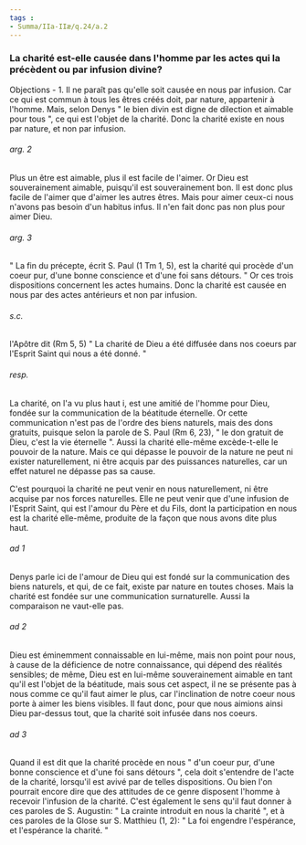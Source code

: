 ```yaml
---
tags : 
- Summa/IIa-IIæ/q.24/a.2
---
```


### La charité est-elle causée dans l'homme par les actes qui la précèdent ou par infusion divine?

Objections - 1. Il ne paraît pas qu'elle soit causée en nous par infusion. Car ce qui est commun à tous les êtres créés doit, par nature, appartenir à l'homme. Mais, selon Denys " le bien divin est digne de dilection et aimable pour tous ", ce qui est l'objet de la charité. Donc la charité existe en nous par nature, et non par infusion. 

###### arg. 2
Plus un être est aimable, plus il est facile de l'aimer. Or Dieu est souverainement aimable, puisqu'il est souverainement bon. Il est donc plus facile de l'aimer que d'aimer les autres êtres. Mais pour aimer ceux-ci nous n'avons pas besoin d'un habitus infus. Il n'en fait donc pas non plus pour aimer Dieu. 

###### arg. 3
" La fin du précepte, écrit S. Paul (1 Tm 1, 5), est la charité qui procède d'un coeur pur, d'une bonne conscience et d'une foi sans détours. " Or ces trois dispositions concernent les actes humains. Donc la charité est causée en nous par des actes antérieurs et non par infusion. 

###### s.c.
l'Apôtre dit (Rm 5, 5) " La charité de Dieu a été diffusée dans nos coeurs par l'Esprit Saint qui nous a été donné. " 

###### resp.
La charité, on l'a vu plus haut i, est une amitié de l'homme pour Dieu, fondée sur la communication de la béatitude éternelle. Or cette communication n'est pas de l'ordre des biens naturels, mais des dons gratuits, puisque selon la parole de S. Paul (Rm 6, 23), " le don gratuit de Dieu, c'est la vie éternelle ". Aussi la charité elle-même excède-t-elle le pouvoir de la nature. Mais ce qui dépasse le pouvoir de la nature ne peut ni exister naturellement, ni être acquis par des puissances naturelles, car un effet naturel ne dépasse pas sa cause. 

C'est pourquoi la charité ne peut venir en nous naturellement, ni être acquise par nos forces naturelles. Elle ne peut venir que d'une infusion de l'Esprit Saint, qui est l'amour du Père et du Fils, dont la participation en nous est la charité elle-même, produite de la façon que nous avons dite plus haut. 

###### ad 1
Denys parle ici de l'amour de Dieu qui est fondé sur la communication des biens naturels, et qui, de ce fait, existe par nature en toutes choses. Mais la charité est fondée sur une communication surnaturelle. Aussi la comparaison ne vaut-elle pas. 

###### ad 2
Dieu est éminemment connaissable en lui-même, mais non point pour nous, à cause de la déficience de notre connaissance, qui dépend des réalités sensibles; de même, Dieu est en lui-même souverainement aimable en tant qu'il est l'objet de la béatitude, mais sous cet aspect, il ne se présente pas à nous comme ce qu'il faut aimer le plus, car l'inclination de notre coeur nous porte à aimer les biens visibles. Il faut donc, pour que nous aimions ainsi Dieu par-dessus tout, que la charité soit infusée dans nos coeurs. 

###### ad 3
Quand il est dit que la charité procède en nous " d'un coeur pur, d'une bonne conscience et d'une foi sans détours ", cela doit s'entendre de l'acte de la charité, lorsqu'il est avivé par de telles dispositions. Ou bien l'on pourrait encore dire que des attitudes de ce genre disposent l'homme à recevoir l'infusion de la charité. C'est également le sens qu'il faut donner à ces paroles de S. Augustin: " La crainte introduit en nous la charité ", et à ces paroles de la Glose sur S. Matthieu (1, 2): " La foi engendre l'espérance, et l'espérance la charité. " 

